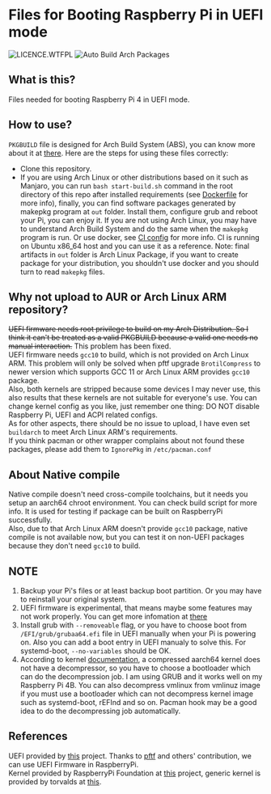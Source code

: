 # Files for Booting Raspberry Pi in UEFI mode

![LICENCE.WTFPL](https://img.shields.io/github/license/zhanghua000/raspberrypi-uefi-boot?logoColor=9cf&style=flat-square "WTFPL LICENCE")
![Auto Build Arch Packages](https://github.com/zhanghua000/raspberrypi-uefi-boot/workflows/Auto%20Build%20Arch%20Packages/badge.svg)

## What is this?

Files needed for booting Raspberry Pi 4 in UEFI mode.  

## How to use?

`PKGBUILD` file is designed for Arch Build System (ABS), you can know more about it at [there](https://wiki.archlinux.org/index.php/Arch_Build_System). Here are the steps for using these files correctly:

- Clone this repository.  
- If you are using Arch Linux or other distributions based on it such as Manjaro, you can run `bash start-build.sh` command in the root directory of this repo after installed requirements (see [Dockerfile](./Dockerfile) for more info), finally, you can find software packages generated by makepkg program at `out` folder. Install them, configure grub and reboot your Pi, you can enjoy it.
If you are not using Arch Linux, you may have to understand Arch Build System and do the same when the `makepkg` program is run. Or use docker, see [CI config](./.github/workflows/build-packages.yml) for more info. CI is running on Ubuntu x86_64 host and you can use it as a reference. Note: final artifacts in `out` folder is Arch Linux Package, if you want to create package for your distribution, you shouldn't use docker and you should turn to read `makepkg` files.   

## Why not upload to AUR or Arch Linux ARM repository?

~~UEFI firmware needs root privilege to build on my Arch Distribution. So I think it can't be treated as a valid PKGBUILD because a valid one needs no manual interaction.~~ This problem has been fixed.  
UEFI firmware needs `gcc10` to build, which is not provided on Arch Linux ARM. This problem will only be solved when pftf upgrade `BrotilCompress` to newer version which supports GCC 11 or Arch Linux ARM provides `gcc10` package.  
Also, both kernels are stripped because some devices I may never use, this also results that these kernels are not suitable for everyone's use. You can change kernel config as you like, just remember one thing: DO NOT disable Raspberry Pi, UEFI and ACPI related configs.  
As for other aspects, there should be no issue to upload, I have even set `buildarch` to meet Arch Linux ARM's requirements.  
If you think pacman or other wrapper complains about not found these packages, please add them to `IgnorePkg` in `/etc/pacman.conf`

## About Native compile

Native compile doesn't need cross-compile toolchains, but it needs you setup an aarch64 chroot environment. You can check build script for more info. It is used for testing if package can be built on RaspberryPi successfully.  
Also, due to that Arch Linux ARM doesn't provide `gcc10` package, native compile is not available now, but you can test it on non-UEFI packages because they don't need `gcc10` to build.

## NOTE

1. Backup your Pi's files or at least backup boot partition. Or you may have to reinstall your original system.  
2. UEFI firmware is experimental, that means maybe some features may not work properly. You can get more infomation at [there](https://github.com/pftf/RPi4)  
3. Install grub with `--removeable` flag, or you have to choose boot from `/EFI/grub/grubaa64.efi` file in UEFI manually when your Pi is powering on. Also you can add a boot entry in UEFI manualy to solve this. For systemd-boot, `--no-variables` should be OK.
4. According to kernel [documentation](https://www.kernel.org/doc/Documentation/arm64/booting.rst), a compressed aarch64 kernel does not have a decompressor, so you have to choose a bootloader which can do the decompression job. I am using GRUB and it works well on my Raspberry Pi 4B. You can also decompress vmlinux from vmlinuz image if you must use a bootloader which can not decompress kernel image such as systemd-boot, rEFInd and so on. Pacman hook may be a good idea to do the decompressing job automatically.

## References

UEFI provided by [this](https://github.com/pftf/RPi4) project. Thanks to [pftf](https://github.com/pftf) and others' contribution, we can use UEFI Firmware in RaspberryPi.  
Kernel provided by RaspberryPi Foundation at [this](https://github.com/raspberrypi/linux) project, generic kernel is provided by torvalds at [this](https://github.com/torvalds/linux).
